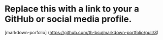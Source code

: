 # Replace this with a link to your a GitHub or social media profile.
[markdown-porfolio] (https://github.com/th-bsu/markdown-portfolio/pull/3)
